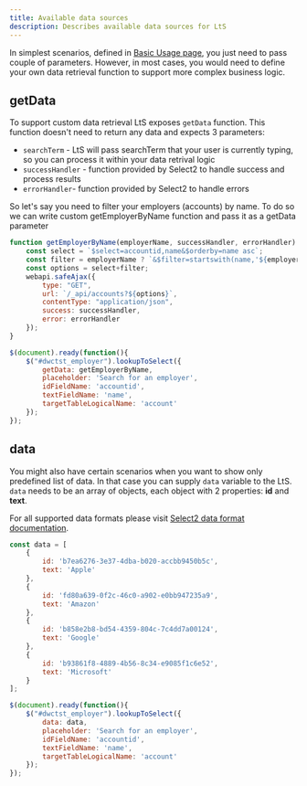 ```yaml
---
title: Available data sources
description: Describes available data sources for LtS
---
```


In simplest scenarios, defined in [Basic Usage page](/power-pages-lookup-to-select/guides/basicusage/), you just need to pass couple of parameters.
However, in most cases, you would need to define your own data retrieval function to support more complex business logic.

## getData

To support custom data retrieval LtS exposes `getData` function. This function doesn't need to return any data and expects 3 parameters:
* `searchTerm` - LtS will pass searchTerm that your user is currently typing, so you can process it within your data retrival logic
* `successHandler` - function provided by Select2 to handle success and process results
* `errorHandler`- function provided by Select2 to handle errors

So let's say you need to filter your employers (accounts) by name. To do so we can write custom getEmployerByName function and pass it as a getData parameter

```js
function getEmployerByName(employerName, successHandler, errorHandler) {
    const select = `$select=accountid,name&$orderby=name asc`;
    const filter = employerName ? `&$filter=startswith(name,'${employerName}')` : "";
    const options = select+filter;
    webapi.safeAjax({
        type: "GET",
        url: `/_api/accounts?${options}`,
        contentType: "application/json",
        success: successHandler,
        error: errorHandler
    });
}

$(document).ready(function(){
    $("#dwctst_employer").lookupToSelect({
        getData: getEmployerByName,
        placeholder: 'Search for an employer',
        idFieldName: 'accountid',
        textFieldName: 'name',
        targetTableLogicalName: 'account'
    });
});

```

## data

You might also have certain scenarios when you want to show only predefined list of data. In that case you can supply `data` variable to the LtS.
`data` needs to be an array of objects, each object with 2 properties: **id** and **text**. 

For all supported data formats please visit [Select2 data format documentation](https://select2.org/data-sources/formats).

```js
const data = [
    {
        id: 'b7ea6276-3e37-4dba-b020-accbb9450b5c',
        text: 'Apple'
    },
    {
        id: 'fd80a639-0f2c-46c0-a902-e0bb947235a9',
        text: 'Amazon'
    },
    {
        id: 'b858e2b8-bd54-4359-804c-7c4dd7a00124',
        text: 'Google'
    },
    {
        id: 'b93861f8-4889-4b56-8c34-e9085f1c6e52',
        text: 'Microsoft'
    }
];

$(document).ready(function(){
    $("#dwctst_employer").lookupToSelect({
        data: data,
        placeholder: 'Search for an employer',
        idFieldName: 'accountid',
        textFieldName: 'name',
        targetTableLogicalName: 'account'
    });
});
```